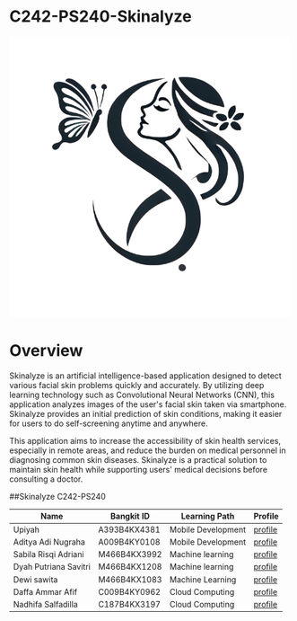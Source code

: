 # C242-PS240-Skinalyze

![Logo](https://github.com/daffafif/C242-PS240-Skinalyze/blob/ea9df891c7a219f696a6a8bcdb4c50e0cb3bf5e6/CC/pict/skinalyze-logo-removebg-preview.png)
# Overview
Skinalyze is an artificial intelligence-based application designed to detect various facial skin problems quickly and accurately. By utilizing deep learning technology such as Convolutional Neural Networks (CNN), this application analyzes images of the user's facial skin taken via smartphone. Skinalyze provides an initial prediction of skin conditions, making it easier for users to do self-screening anytime and anywhere.

This application aims to increase the accessibility of skin health services, especially in remote areas, and reduce the burden on medical personnel in diagnosing common skin diseases. Skinalyze is a practical solution to maintain skin health while supporting users' medical decisions before consulting a doctor.


##Skinalyze C242-PS240

| Name | Bangkit ID   |  Learning Path | Profile   |
| ------------ | ------------ | ------------ | ------------ |
| Upiyah | A393B4KX4381 | Mobile Development | [profile]()|
| Aditya Adi Nugraha | A009B4KY0108 | Mobile Development | [profile](https://www.linkedin.com/in/aditya-ardi-nugraha-218967330/)|
| Sabila Risqi Adriani| M466B4KX3992 | Machine learning | [profile](www.linkedin.com/in/sabila-andriani-7596772a3)|
| Dyah Putriana Savitri | M466B4KX1208 | Machine learning | [profile](https://www.linkedin.com/in/dewi-sawita-3384a7283?trk=contact-info)|
| Dewi sawita | M466B4KX1083 | Machine Learning | [profile](https://www.linkedin.com/in/dewi-sawita-3384a7283?trk=contact-info)|
| Daffa Ammar Afif | C009B4KY0962 | Cloud Computing | [profile]()|
| Nadhifa Salfadilla | C187B4KX3197 | Cloud Computing | [profile](https://www.linkedin.com/in/nadhifa-salfadilla-736617223/)|
